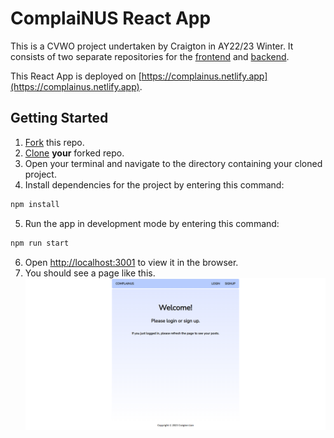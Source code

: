 # ComplaiNUS React App
This is a CVWO project undertaken by Craigton in AY22/23 Winter.
It consists of two separate repositories for the [frontend](https://github.com/craigtonlian/complainus-frontend) and [backend](https://github.com/craigtonlian/complainus-backend).

This React App is deployed on [https://complainus.netlify.app](https://complainus.netlify.app).

## Getting Started
1. [Fork](https://docs.github.com/en/get-started/quickstart/fork-a-repo#forking-a-repository) this repo.
2. [Clone](https://docs.github.com/en/get-started/quickstart/fork-a-repo#cloning-your-forked-repository) **your** forked repo.
3. Open your terminal and navigate to the directory containing your cloned project.
4. Install dependencies for the project by entering this command:

```bash
npm install
```

5. Run the app in development mode by entering this command:

```bash
npm run start
```

6. Open [http://localhost:3001](http://localhost:3001) to view it in the browser.
7. You should see a page like this.
   ![Basic Page](public/basic-page.png)
